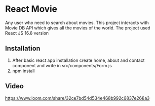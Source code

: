 # React Movie

Any user who need to search about movies. This project interacts with Movie DB API which gives all the movies of the world. The project used React JS 16.8 version

## Installation
1. After basic react app installation create home, about and contact component and write in src/components/Form.js
2. npm install

## Video

https://www.loom.com/share/32ce7bd54d534e468b992c6837e268a3
